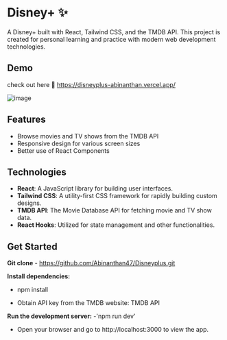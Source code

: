 
# Disney+ ✨

A Disney+  built with React, Tailwind CSS, and the TMDB API. This project is created for personal learning and practice with modern web development technologies.


## Demo
check out here 🔗 https://disneyplus-abinanthan.vercel.app/

![image](https://github.com/Abinanthan47/Disneyplus/assets/143276733/f74f5f54-4960-4cc5-a85f-e4e0b047e46c)


## Features

- Browse movies and TV shows from the TMDB API
- Responsive design for various screen sizes
- Better use of React Components

## Technologies

- **React**: A JavaScript library for building user interfaces.
- **Tailwind CSS**: A utility-first CSS framework for rapidly building custom designs.
- **TMDB API**: The Movie Database API for fetching movie and TV show data.
- **React Hooks**: Utilized for state management and other functionalities.

## Get Started

 **Git clone**  - https://github.com/Abinanthan47/Disneyplus.git


**Install dependencies:**
- npm install

- Obtain API key from the TMDB website: TMDB API

**Run the development server:**
-'npm run dev'
- Open your browser and go to http://localhost:3000 to view the app.

